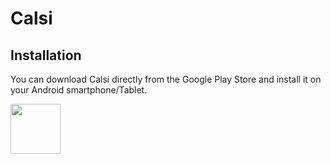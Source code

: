 # Calsi

## Installation
You can download Calsi directly from the Google Play Store and install it on your Android smartphone/Tablet.

[<img src="https://play.google.com/intl/en_us/badges/static/images/badges/en_badge_web_generic.png" height="80">](https://play.google.com/store/apps/details?id=com.calsi&pcampaignid=web_share)